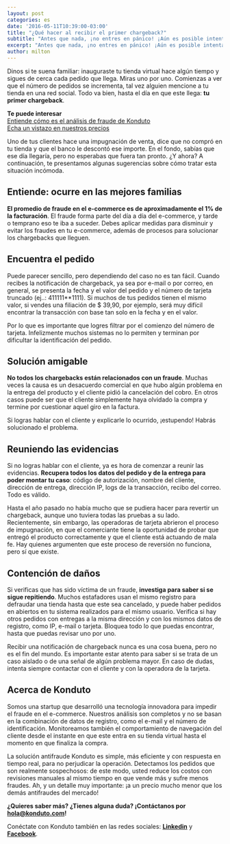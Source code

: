 ```yaml
---
layout: post
categories: es
date: '2016-05-11T10:39:00-03:00'
title: "¿Qué hacer al recibir el primer chargeback?"
subtitle: "Antes que nada, ¡no entres en pánico! ¡Aún es posible intentar revertirlo y prevenirse para el futuro!"
excerpt: "Antes que nada, ¡no entres en pánico! ¡Aún es posible intentar revertirlo y prevenirse para el futuro!"
author: milton
---
```


Dinos si te suena familiar: inauguraste tu tienda virtual hace algún tiempo y sigues de cerca cada pedido que llega. Miras uno por uno. Comienzas a ver que el número de pedidos se incrementa, tal vez alguien mencione a tu tienda en una red social. Todo va bien, hasta el día en que este llega: **tu primer chargeback**.

**Te puede interesar**  
[Entiende cómo es el análisis de fraude de Konduto](https://www.konduto.com/es/how-it-works/?utm_source=konduto&utm_medium=blog-es&utm_campaign=conteudo-1stcb)  
[Echa un vistazo en nuestros precios](https://www.konduto.com/es/pricing/?utm_source=konduto&utm_medium=blog-es&utm_campaign=conteudo-1stcb)

Uno de tus clientes hace una impugnación de venta, dice que no compró en tu tienda y que el banco le descontó ese importe. En el fondo, sabías que ese día llegaría, pero no esperabas que fuera tan pronto. ¿Y ahora? A continuación, te presentamos algunas sugerencias sobre cómo tratar esta situación incómoda.

## Entiende: ocurre en las mejores familias

**El promedio de fraude en el e-commerce es de aproximadamente el 1% de la facturación**. El fraude forma parte del día a día del e-commerce, y tarde o temprano eso te iba a suceder. Debes aplicar medidas para disminuir y evitar los fraudes en tu e-commerce, además de procesos para solucionar los chargebacks que lleguen.

## Encuentra el pedido

Puede parecer sencillo, pero dependiendo del caso no es tan fácil. Cuando recibes la notificación de chargeback, ya sea por e-mail o por correo, en general, se presenta la fecha y el valor del pedido y el número de tarjeta truncado (ej..: 411111**1111). Si muchos de tus pedidos tienen el mismo valor, si vendes una filiación de $ 39,90, por ejemplo, será muy difícil encontrar la transacción con base tan solo en la fecha y en el valor.

Por lo que es importante que logres filtrar por el comienzo del número de tarjeta. Infelizmente muchos sistemas no lo permiten y terminan por dificultar la identificación del pedido.

## Solución amigable

**No todos los chargebacks están relacionados con un fraude**. Muchas veces la causa es un desacuerdo comercial en que hubo algún problema en la entrega del producto y el cliente pidió la cancelación del cobro. En otros casos puede ser que el cliente simplemente haya olvidado la compra y termine por cuestionar aquel giro en la factura.

Si logras hablar con el cliente y explicarle lo ocurrido, ¡estupendo! Habrás solucionado el problema.

## Reuniendo las evidencias

Si no logras hablar con el cliente, ya es hora de comenzar a reunir las evidencias. **Recupera todos los datos del pedido y de la entrega para poder montar tu caso**: código de autorización, nombre del cliente, dirección de entrega, dirección IP, logs de la transacción, recibo del correo. Todo es válido.

Hasta el año pasado no había mucho que se pudiera hacer para revertir un chargeback, aunque uno tuviera todas las pruebas a su lado. Recientemente, sin embargo, las operadoras de tarjeta abrieron el proceso de impugnación, en que el comerciante tiene la oportunidad de probar que entregó el producto correctamente y que el cliente está actuando de mala fe. Hay quienes argumenten que este proceso de reversión no funciona, pero sí que existe.

## Contención de daños

Si verificas que has sido víctima de un fraude, **investiga para saber si se sigue repitiendo**. Muchos estafadores usan el mismo registro para defraudar una tienda hasta que este sea cancelado, y puede haber pedidos en abiertos en tu sistema realizados para el mismo usuario. Verifica si hay otros pedidos con entregas a la misma dirección y con los mismos datos de registro, como IP, e-mail o tarjeta. Bloquea todo lo que puedas encontrar, hasta que puedas revisar uno por uno.

Recibir una notificación de chargeback nunca es una cosa buena, pero no es el fin del mundo. Es importante estar atento para saber si se trata de un caso aislado o de una señal de algún problema mayor. En caso de dudas, intenta siempre contactar con el cliente y con la operadora de la tarjeta.

## Acerca de Konduto

Somos una startup que desarrolló una tecnología innovadora para impedir el fraude en el e-commerce. Nuestros análisis son completos y no se basan en la combinación de datos de registro, como el e-mail y el número de identificación. Monitoreamos también el comportamiento de navegación del cliente desde el instante en que este entra en su tienda virtual hasta el momento en que finaliza la compra.

La solución antifraude Konduto es simple, más eficiente y con respuesta en tiempo real, para no perjudicar la operación. Detectamos los pedidos que son realmente sospechosos: de este modo, usted reduce los costos con revisiones manuales al mismo tiempo en que vende más y sufre menos fraudes. Ah, y un detalle muy importante: ¡a un precio mucho menor que los demás antifraudes del mercado!

**¿Quieres saber más? ¿Tienes alguna duda? ¡Contáctanos por [hola@konduto.com](mailto:hola@konduto.com)!**

Conéctate con Konduto también en las redes sociales: **[Linkedin](https://www.linkedin.com/company/konduto?trk=company_logo)** y **[Facebook](https://www.facebook.com/konduto?fref=ts)**.